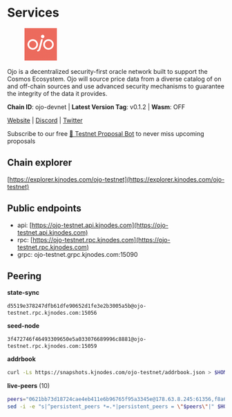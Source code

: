 # Services

<figure><img src="https://raw.githubusercontent.com/kj89/cosmos-images/main/logos/ojo.png" alt=""><figcaption></figcaption></figure>

Ojo is a decentralized security-first oracle network built  to support the Cosmos Ecosystem. Ojo will source price data  from a diverse catalog of on and off-chain sources and use  advanced security mechanisms to guarantee the integrity of the data it provides.

**Chain ID**: ojo-devnet | **Latest Version Tag**: v0.1.2 | **Wasm**: OFF

[Website](https://ojo.network) | [Discord](https://discord.gg/fd8Yrex8nC) | [Twitter](https://twitter.com/ojo_network)



Subscribe to our free [🤖 Testnet Proposal Bot](https://t.me/kjnodes_testnet_proposal_bot) to never miss upcoming proposals


## Chain explorer
[https://explorer.kjnodes.com/ojo-testnet](https://explorer.kjnodes.com/ojo-testnet)

## Public endpoints

* api: [https://ojo-testnet.api.kjnodes.com](https://ojo-testnet.api.kjnodes.com)
* rpc: [https://ojo-testnet.rpc.kjnodes.com](https://ojo-testnet.rpc.kjnodes.com)
* grpc: ojo-testnet.grpc.kjnodes.com:15090

## Peering

**state-sync**

```text
d5519e378247dfb61dfe90652d1fe3e2b3005a5b@ojo-testnet.rpc.kjnodes.com:15056
```

**seed-node**

```text
3f472746f46493309650e5a033076689996c8881@ojo-testnet.rpc.kjnodes.com:15059
```

**addrbook**
```bash
curl -Ls https://snapshots.kjnodes.com/ojo-testnet/addrbook.json > $HOME/.ojo/config/addrbook.json
```

**live-peers** (10)
```bash
peers="0621bb73d18724cae4eb411e6b96765f95a3345e@178.63.8.245:61356,f8a62360e6084b6a9ba3f731a1fb708ef3c9c5cf@143.198.136.136:28656,d5519e378247dfb61dfe90652d1fe3e2b3005a5b@65.109.68.190:15056,d6318facf0de085644dcf8ba57bcc1725b6ec515@89.58.59.75:36656,23830179727e6e38933e95000cb84ece4112f78c@185.155.97.74:18656,67e95aeec46d7c5840f9685ca2b4cd725841b814@16.163.74.176:26636,b133dde2713a216a017399920419fcb1e084cdb2@136.243.88.91:7330,2774da513310abecb7c3c7ec4cb15548f53e7d6b@109.123.248.58:26656,a1a6edee9e7928c97d8f99805757c09a1248b942@194.195.87.28:34656,46984fe69d730d18bfc561830b729fb7689aea2b@95.216.14.46:22656"
sed -i -e "s|^persistent_peers *=.*|persistent_peers = \"$peers\"|" $HOME/.ojo/config/config.toml
```
